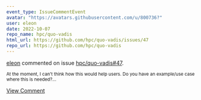 ```yaml
---
event_type: IssueCommentEvent
avatar: "https://avatars.githubusercontent.com/u/800736?"
user: eleon
date: 2022-10-07
repo_name: hpc/quo-vadis
html_url: https://github.com/hpc/quo-vadis/issues/47
repo_url: https://github.com/hpc/quo-vadis
---
```


<a href='https://github.com/eleon' target='_blank'>eleon</a> commented on issue <a href='https://github.com/hpc/quo-vadis/issues/47' target='_blank'>hpc/quo-vadis#47</a>.

<small>At the moment, I can't think how this would help users. Do you have an example/use case where this is needed?...</small>

<a href='https://github.com/hpc/quo-vadis/issues/47' target='_blank'>View Comment</a>